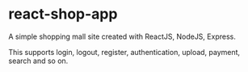 # react-shop-app

A simple shopping mall site created with ReactJS, NodeJS, Express.

This supports login, logout, register, authentication, upload, payment, search and so on.
